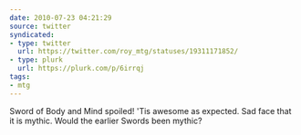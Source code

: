 ```yaml
---
date: 2010-07-23 04:21:29
source: twitter
syndicated:
- type: twitter
  url: https://twitter.com/roy_mtg/statuses/19311171852/
- type: plurk
  url: https://plurk.com/p/6irrqj
tags:
- mtg
---
```


Sword of Body and Mind spoiled! 'Tis awesome as expected. Sad face that it is mythic. Would the earlier Swords been mythic?